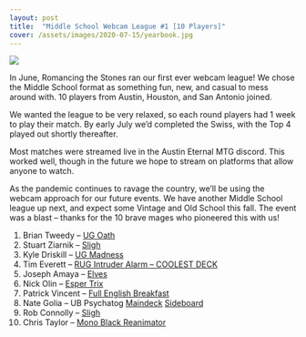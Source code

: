```yaml
---
layout: post
title:  "Middle School Webcam League #1 [10 Players]"
cover: /assets/images/2020-07-15/yearbook.jpg
---
```


![]({{site.cdn_url}}/assets/images/2020-07-15/yearbook.jpg)

In June, Romancing the Stones ran our first ever webcam league! We chose the
Middle School format as something fun, new, and casual to mess around with. 10
players from Austin, Houston, and San Antonio joined.

We wanted the league to be very relaxed, so each round players had 1 week to
play their match. By early July we’d completed the Swiss, with the Top 4
played out shortly thereafter.

Most matches were streamed live in the Austin Eternal MTG discord. This worked
well, though in the future we hope to stream on platforms that allow anyone to
watch.

As the pandemic continues to ravage the country, we’ll be using the webcam
approach for our future events. We have another Middle School league up next,
and expect some Vintage and Old School this fall. The event was a blast –
thanks for the 10 brave mages who pioneered this with us!

1.	Brian Tweedy – [UG Oath]({{site.cdn_url}}/assets/images/2020-07-15/oath.jpg)
2.	Stuart Ziarnik – [Sligh]({{site.cdn_url}}/assets/images/2020-07-15/sligh1.jpg)
3.	Kyle Driskill – [UG Madness]({{site.cdn_url}}/assets/images/2020-07-15/madness.jpg)
4.	Tim Everett – [RUG Intruder Alarm – COOLEST DECK]({{site.cdn_url}}/assets/images/2020-07-15/intruderalarm.jpg)
5.	Joseph Amaya – [Elves]({{site.cdn_url}}/assets/images/2020-07-15/elves.jpg)
6.	Nick Olin – [Esper Trix]({{site.cdn_url}}/assets/images/2020-07-15/trix.jpg)
7.	Patrick Vincent – [Full English Breakfast]({{site.cdn_url}}/assets/images/2020-07-15/survival.jpg)
8.	Nate Golia – UB Psychatog
    [Maindeck]({{site.cdn_url}}/assets/images/2020-07-15/psychatogmain.jpg)
    [Sideboard]({{site.cdn_url}}/assets/images/2020-07-15/psychatogboard.jpg)
9.	Rob Connolly – [Sligh]({{site.cdn_url}}/assets/images/2020-07-15/sligh2.jpg)
10.	Chris Taylor – [Mono Black Reanimator]({{site.cdn_url}}/assets/images/2020-07-15/reanimator.jpg)



